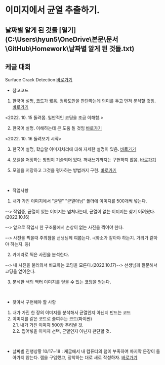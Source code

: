 # 이미지에서 균열 추출하기.

## 날짜별 알게 된 것들 [열기](C:\Users\hyun5\OneDrive\본문\문서\GitHub\Homework\날짜별 알게 된 것들.txt)

## 케글 대회
   Surface Crack Detection [바로가기](https://www.kaggle.com/datasets/arunrk7/surface-crack-detection)

* 참고코드
1. 한국어 설명, 코드가 짧음. 정확도만을 판단하는데 의미를 두고 먼저 분석할 것임.
[바로가기](https://www.kaggle.com/code/song3song/smc-detection-of-surface-crack-feat-cnn)

<2022. 10. 15 돌려몸. 일반적인 코딩을 조금 이해함.>

2. 한국어 설명. 이해하는데 큰 도움 될 것임
[바로가기](https://www.kaggle.com/code/formeforu/team-4-cnn-for-concrete-crack-image)

<2022. 10. 16 돌려보기 시작> 

3. 한국어 설명, 학습할 이미지처리에 대해 자세한 설명이 있음.
[바로가기](https://www.kaggle.com/code/formeforu/smarcle-w3-concrete-crack-image)

4. 모델을 저장하는 방법이 기술되어 있다. 꺼내쓰기까지는 구현하지 않음.
[바로가기](https://www.kaggle.com/code/jiyajiwon/surface-crack-detection-using-cnn#Model-1:-Inception-V3)

5. 모델을 저장하고 그것을 평가하는 방법까지 구현.
[바로가기](https://www.kaggle.com/code/kutaykutlu/99-9-acc-resnet50-inceptionv3-vgg16)&nbsp; 
<br>

* 작업사항
1. 내가 가진 이미지에서 "균열" "균열아님" 폴더에 이미지를 500개씩 넣는다.

 --> 작업중, 균열이 있는 이미지는 넘쳐나는데, 균열이 없는 이미지는 찾기 어려웠다.(2022.10.16)
 
 --> 앞으로 작업시 한 구조물에서 손상이 없는 사진을 찍어야 한다. 
 
 --> 사진을 찍을때 주의점을 선생님께 여쭙는다. -(화소가 같아야 하는지. 거리가 같아야 하는지. 등)
 
2. 카메라로 찍은 사진을 분석한다.

 --> 내 사진을 불러와서 비교하는 코딩을 모른다.(2022.10.17)--> 선생님께 질문해서 코딩을 얻어온다.
 
3. 분석한 색의 백터 이미지를 얻을 수 있는 코딩을 얻는다.
<br>

* 찾아서 구현해야 할 사항
1. 내가 가진 한 장의 이미지를 분석해서 균열인지 아닌지 만드는 코드 <br>
2. 이미지를 같은 코드로 줄여주는 코드(파이썬) <br>
 2.1. 내가 가진 이미지 500장 추려낼 것. <br>
 2.2. 집어넣을 이미지 선택, 균열인지 아닌지 판단할 것.
<br>

* 날짜별 진행상황
10/17~18 : 케글에서 내 컴퓨터의 램이 부족하여 마지막 문장이 돌아가지 않는다. 램을 구입했고, 장착하는 대로 새로 작성하자.
[바로가기](https://www.kaggle.com/code/kimhyunoh/20221017/edit)
